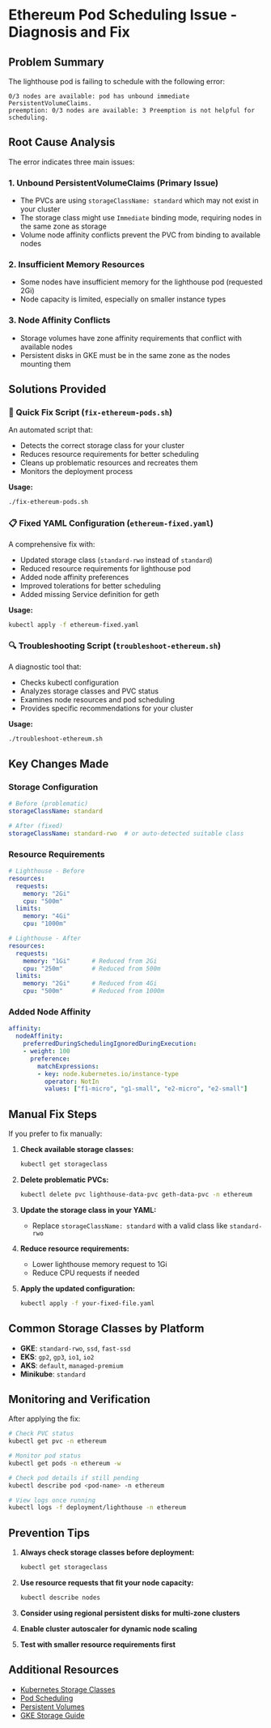# Ethereum Pod Scheduling Issue - Diagnosis and Fix

## Problem Summary

The lighthouse pod is failing to schedule with the following error:
```
0/3 nodes are available: pod has unbound immediate PersistentVolumeClaims. 
preemption: 0/3 nodes are available: 3 Preemption is not helpful for scheduling.
```

## Root Cause Analysis

The error indicates three main issues:

### 1. **Unbound PersistentVolumeClaims (Primary Issue)**
- The PVCs are using `storageClassName: standard` which may not exist in your cluster
- The storage class might use `Immediate` binding mode, requiring nodes in the same zone as storage
- Volume node affinity conflicts prevent the PVC from binding to available nodes

### 2. **Insufficient Memory Resources**
- Some nodes have insufficient memory for the lighthouse pod (requested 2Gi)
- Node capacity is limited, especially on smaller instance types

### 3. **Node Affinity Conflicts**
- Storage volumes have zone affinity requirements that conflict with available nodes
- Persistent disks in GKE must be in the same zone as the nodes mounting them

## Solutions Provided

### 🔧 Quick Fix Script (`fix-ethereum-pods.sh`)
An automated script that:
- Detects the correct storage class for your cluster
- Reduces resource requirements for better scheduling
- Cleans up problematic resources and recreates them
- Monitors the deployment process

**Usage:**
```bash
./fix-ethereum-pods.sh
```

### 📋 Fixed YAML Configuration (`ethereum-fixed.yaml`)
A comprehensive fix with:
- Updated storage class (`standard-rwo` instead of `standard`)
- Reduced resource requirements for lighthouse pod
- Added node affinity preferences
- Improved tolerations for better scheduling
- Added missing Service definition for geth

**Usage:**
```bash
kubectl apply -f ethereum-fixed.yaml
```

### 🔍 Troubleshooting Script (`troubleshoot-ethereum.sh`)
A diagnostic tool that:
- Checks kubectl configuration
- Analyzes storage classes and PVC status
- Examines node resources and pod scheduling
- Provides specific recommendations for your cluster

**Usage:**
```bash
./troubleshoot-ethereum.sh
```

## Key Changes Made

### Storage Configuration
```yaml
# Before (problematic)
storageClassName: standard

# After (fixed)
storageClassName: standard-rwo  # or auto-detected suitable class
```

### Resource Requirements
```yaml
# Lighthouse - Before
resources:
  requests:
    memory: "2Gi"
    cpu: "500m"
  limits:
    memory: "4Gi"
    cpu: "1000m"

# Lighthouse - After
resources:
  requests:
    memory: "1Gi"      # Reduced from 2Gi
    cpu: "250m"        # Reduced from 500m
  limits:
    memory: "2Gi"      # Reduced from 4Gi
    cpu: "500m"        # Reduced from 1000m
```

### Added Node Affinity
```yaml
affinity:
  nodeAffinity:
    preferredDuringSchedulingIgnoredDuringExecution:
    - weight: 100
      preference:
        matchExpressions:
        - key: node.kubernetes.io/instance-type
          operator: NotIn
          values: ["f1-micro", "g1-small", "e2-micro", "e2-small"]
```

## Manual Fix Steps

If you prefer to fix manually:

1. **Check available storage classes:**
   ```bash
   kubectl get storageclass
   ```

2. **Delete problematic PVCs:**
   ```bash
   kubectl delete pvc lighthouse-data-pvc geth-data-pvc -n ethereum
   ```

3. **Update the storage class in your YAML:**
   - Replace `storageClassName: standard` with a valid class like `standard-rwo`

4. **Reduce resource requirements:**
   - Lower lighthouse memory request to 1Gi
   - Reduce CPU requests if needed

5. **Apply the updated configuration:**
   ```bash
   kubectl apply -f your-fixed-file.yaml
   ```

## Common Storage Classes by Platform

- **GKE**: `standard-rwo`, `ssd`, `fast-ssd`
- **EKS**: `gp2`, `gp3`, `io1`, `io2`
- **AKS**: `default`, `managed-premium`
- **Minikube**: `standard`

## Monitoring and Verification

After applying the fix:

```bash
# Check PVC status
kubectl get pvc -n ethereum

# Monitor pod status
kubectl get pods -n ethereum -w

# Check pod details if still pending
kubectl describe pod <pod-name> -n ethereum

# View logs once running
kubectl logs -f deployment/lighthouse -n ethereum
```

## Prevention Tips

1. **Always check storage classes before deployment:**
   ```bash
   kubectl get storageclass
   ```

2. **Use resource requests that fit your node capacity:**
   ```bash
   kubectl describe nodes
   ```

3. **Consider using regional persistent disks for multi-zone clusters**

4. **Enable cluster autoscaler for dynamic node scaling**

5. **Test with smaller resource requirements first**

## Additional Resources

- [Kubernetes Storage Classes](https://kubernetes.io/docs/concepts/storage/storage-classes/)
- [Pod Scheduling](https://kubernetes.io/docs/concepts/scheduling-eviction/assign-pod-node/)
- [Persistent Volumes](https://kubernetes.io/docs/concepts/storage/persistent-volumes/)
- [GKE Storage Guide](https://cloud.google.com/kubernetes-engine/docs/concepts/persistent-volumes)
